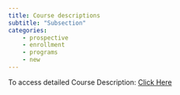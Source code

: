```yaml
---
title: Course descriptions
subtitle: "Subsection"
categories:
    - prospective
    - enrollment
    - programs
    - new
---
```


To access detailed Course Description: <a href="https://semo.edu/student-support/academic-support/registrar/bulletin/courses/index.php" target="blank">Click Here</a>

